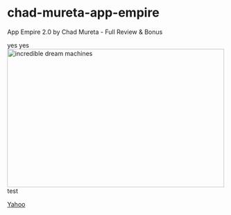 # chad-mureta-app-empire
App Empire 2.0 by Chad Mureta - Full Review &amp; Bonus


yes yes 
</br>
<a href="http://www.yahoo.com"><img class="alignnone size-full wp-image-983" width="500" height="320" alt="incredible dream machines" src="http://www.uberreviews.org/wp-content/uploads/2015/08/incrediblemachineslogo.jpg"></a>
</br>
test

<a href="http://www.yahoo.com">Yahoo</a>
